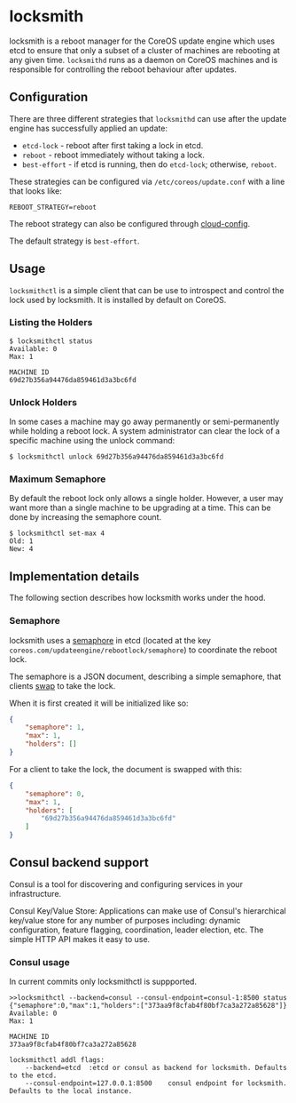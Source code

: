 # locksmith

locksmith is a reboot manager for the CoreOS update engine which uses
etcd to ensure that only a subset of a cluster of machines are rebooting
at any given time. `locksmithd` runs as a daemon on CoreOS machines and is
responsible for controlling the reboot behaviour after updates.

## Configuration

There are three different strategies that `locksmithd` can use after the update
engine has successfully applied an update:

- `etcd-lock` - reboot after first taking a lock in etcd.
- `reboot` - reboot immediately without taking a lock.
- `best-effort` - if etcd is running, then do `etcd-lock`; otherwise, `reboot`.

These strategies can be configured via `/etc/coreos/update.conf` with a line that looks like:

```
REBOOT_STRATEGY=reboot
```

The reboot strategy can also be configured through [cloud-config](https://github.com/coreos/coreos-cloudinit/blob/master/Documentation/cloud-config.md#update).

The default strategy is `best-effort`.

## Usage

`locksmithctl` is a simple client that can be use to introspect and control the
lock used by locksmith.  It is installed by default on CoreOS.

### Listing the Holders

```
$ locksmithctl status
Available: 0
Max: 1

MACHINE ID
69d27b356a94476da859461d3a3bc6fd
```

### Unlock Holders

In some cases a machine may go away permanently or semi-permanently while
holding a reboot lock. A system administrator can clear the lock of a specific
machine using the unlock command:

```
$ locksmithctl unlock 69d27b356a94476da859461d3a3bc6fd
```

### Maximum Semaphore

By default the reboot lock only allows a single holder. However, a user may
want more than a single machine to be upgrading at a time. This can be done by
increasing the semaphore count.

```
$ locksmithctl set-max 4
Old: 1
New: 4
```


## Implementation details

The following section describes how locksmith works under the hood.

### Semaphore

locksmith uses a [semaphore][semaphore] in etcd (located at the key
`coreos.com/updateengine/rebootlock/semaphore`) to coordinate the reboot lock.

The semaphore is a JSON document, describing a simple semaphore, that clients [swap][cas]
to take the lock.

When it is first created it will be initialized like so:

```json
{
	"semaphore": 1,
	"max": 1,
	"holders": []
}
```

For a client to take the lock, the document is swapped with this:

```json
{
	"semaphore": 0,
	"max": 1,
	"holders": [
		"69d27b356a94476da859461d3a3bc6fd"
	]
}
```

[semaphore]: http://en.wikipedia.org/wiki/Semaphore_(programming)
[cas]: https://github.com/coreos/etcd/blob/master/Documentation/api.md#atomic-compare-and-swap

## Consul backend support
Consul is a tool for discovering and configuring services in your infrastructure.

Consul Key/Value Store: Applications can make use of Consul's hierarchical key/value store for any number of purposes including: dynamic configuration, feature flagging, coordination, leader election, etc. The simple HTTP API makes it easy to use.

[consul]: http://www.consul.io/intro/index.html
[consul-api]: https://github.com/armon/consul-api

### Consul usage

In current commits only locksmithctl is suppported.

```
>>locksmithctl --backend=consul --consul-endpoint=consul-1:8500 status
{"semaphore":0,"max":1,"holders":["373aa9f8cfab4f80bf7ca3a272a85628"]}
Available: 0
Max: 1

MACHINE ID
373aa9f8cfab4f80bf7ca3a272a85628

locksmithctl addl flags:
	--backend=etcd	:etcd or consul as backend for locksmith. Defaults to the etcd.
	--consul-endpoint=127.0.0.1:8500	consul endpoint for locksmith. Defaults to the local instance.
```

